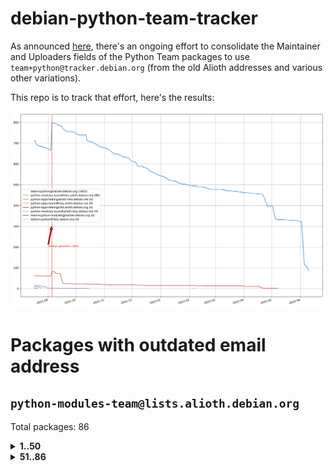 # debian-python-team-tracker



As announced [here](https://lists.debian.org/debian-python/2021/08/msg00006.html), there's an ongoing effort to consolidate the Maintainer and Uploaders fields of the Python Team packages to use `team+python@tracker.debian.org` (from the old Alioth addresses and various other variations).



This repo is to track that effort, here's the results:



![Python team emails](images/python_team_emails.svg)


# Packages with outdated email address

## `python-modules-team@lists.alioth.debian.org`
Total packages: 86
<details>
<summary><b>1..50</b></summary>


| # | Package | Version |
| --- | --- | --- |
| 1 | [cookiecutter](https://tracker.debian.org/cookiecutter) | 1.7.3-1 |
| 2 | [django-bitfield](https://tracker.debian.org/django-bitfield) | 1.9.6-2 |
| 3 | [django-js-reverse](https://tracker.debian.org/django-js-reverse) | 0.7.3-1.1 |
| 4 | [django-nose](https://tracker.debian.org/django-nose) | 1.4.6-2.1 |
| 5 | [django-pipeline](https://tracker.debian.org/django-pipeline) | 1.6.14-3 |
| 6 | [dnsdiag](https://tracker.debian.org/dnsdiag) | 2.0.2-1 |
| 7 | [faker](https://tracker.debian.org/faker) | 0.9.3-0.1 |
| 8 | [fastchunking](https://tracker.debian.org/fastchunking) | 0.0.3-2 |
| 9 | [flask-script](https://tracker.debian.org/flask-script) | 2.0.6-2 |
| 10 | [hachoir](https://tracker.debian.org/hachoir) | 3.1.0+dfsg-3 |
| 11 | [kivy](https://tracker.debian.org/kivy) | 1.11.0-2 |
| 12 | [mockldap](https://tracker.debian.org/mockldap) | 0.3.0-4 |
| 13 | [networkx](https://tracker.debian.org/networkx) | 2.5+ds-2 |
| 14 | [okasha](https://tracker.debian.org/okasha) | 0.2.4-4 |
| 15 | [portio](https://tracker.debian.org/portio) | 0.5-4 |
| 16 | [power](https://tracker.debian.org/power) | 1.4+dfsg-4 |
| 17 | [pycallgraph](https://tracker.debian.org/pycallgraph) | 1.1.3-1.2 |
| 18 | [pydenticon](https://tracker.debian.org/pydenticon) | 0.3.1-2 |
| 19 | [pydle](https://tracker.debian.org/pydle) | 0.9.4-2 |
| 20 | [pyfg](https://tracker.debian.org/pyfg) | 0.50-2 |
| 21 | [pyinotify](https://tracker.debian.org/pyinotify) | 0.9.6-1.3 |
| 22 | [pyiosxr](https://tracker.debian.org/pyiosxr) | 0.52-1.1 |
| 23 | [pylibmc](https://tracker.debian.org/pylibmc) | 1.5.2-3 |
| 24 | [pynliner](https://tracker.debian.org/pynliner) | 0.8.0-2 |
| 25 | [pyopengl](https://tracker.debian.org/pyopengl) | 3.1.5+dfsg-1 |
| 26 | [pyprind](https://tracker.debian.org/pyprind) | 2.11.2-2 |
| 27 | [pytds](https://tracker.debian.org/pytds) | 1.10.0-1 |
| 28 | [pytest-bdd](https://tracker.debian.org/pytest-bdd) | 3.2.1-1 |
| 29 | [pytest-runner](https://tracker.debian.org/pytest-runner) | 2.11.1-1.2 |
| 30 | [python-aioinflux](https://tracker.debian.org/python-aioinflux) | 0.9.0-2 |
| 31 | [python-click-log](https://tracker.debian.org/python-click-log) | 0.2.1-2 |
| 32 | [python-colour](https://tracker.debian.org/python-colour) | 0.1.5-2 |
| 33 | [python-decorator](https://tracker.debian.org/python-decorator) | 4.4.2-2 |
| 34 | [python-demjson](https://tracker.debian.org/python-demjson) | 2.2.4-5 |
| 35 | [python-django-push-notifications](https://tracker.debian.org/python-django-push-notifications) | 1.4.1-1 |
| 36 | [python-ewmh](https://tracker.debian.org/python-ewmh) | 0.1.6-2 |
| 37 | [python-gflags](https://tracker.debian.org/python-gflags) | 1.5.1-7 |
| 38 | [python-hpilo](https://tracker.debian.org/python-hpilo) | 4.3-3 |
| 39 | [python-ipfix](https://tracker.debian.org/python-ipfix) | 0.9.7-2 |
| 40 | [python-ldap](https://tracker.debian.org/python-ldap) | 3.2.0-4 |
| 41 | [python-libguess](https://tracker.debian.org/python-libguess) | 1.1-4 |
| 42 | [python-mailer](https://tracker.debian.org/python-mailer) | 0.8.1-4 |
| 43 | [python-mastodon](https://tracker.debian.org/python-mastodon) | 1.5.1-1 |
| 44 | [python-model-mommy](https://tracker.debian.org/python-model-mommy) | 1.6.0-2 |
| 45 | [python-offtrac](https://tracker.debian.org/python-offtrac) | 0.1.0-2.1 |
| 46 | [python-pathtools](https://tracker.debian.org/python-pathtools) | 0.1.2-4 |
| 47 | [python-pem](https://tracker.debian.org/python-pem) | 19.1.0-1 |
| 48 | [python-persistent](https://tracker.debian.org/python-persistent) | 4.6.4-0.2 |
| 49 | [python-pex](https://tracker.debian.org/python-pex) | 1.1.14-3.1 |
| 50 | [python-phonenumbers](https://tracker.debian.org/python-phonenumbers) | 8.12.1-1 |
</details>
<details>
<summary><b>51..86</b></summary>

| # | Package | Version |
| --- | --- | --- |
| 51 | [python-plaster](https://tracker.debian.org/python-plaster) | 1.0-2 |
| 52 | [python-plaster-pastedeploy](https://tracker.debian.org/python-plaster-pastedeploy) | 0.5-3 |
| 53 | [python-pysnmp4-apps](https://tracker.debian.org/python-pysnmp4-apps) | 0.3.2-2.2 |
| 54 | [python-ratelimiter](https://tracker.debian.org/python-ratelimiter) | 1.2.0.post0-1 |
| 55 | [python-repoze.sphinx.autointerface](https://tracker.debian.org/python-repoze.sphinx.autointerface) | 0.8-0.2 |
| 56 | [python-schedutils](https://tracker.debian.org/python-schedutils) | 0.6-2.1 |
| 57 | [python-service-identity](https://tracker.debian.org/python-service-identity) | 18.1.0-6 |
| 58 | [python-simpy](https://tracker.debian.org/python-simpy) | 2.3.1+dfsg-2 |
| 59 | [python-slimmer](https://tracker.debian.org/python-slimmer) | 0.1.30-8 |
| 60 | [python-suntime](https://tracker.debian.org/python-suntime) | 1.2.5-2 |
| 61 | [python-tempita](https://tracker.debian.org/python-tempita) | 0.5.2-6 |
| 62 | [python-testing.mysqld](https://tracker.debian.org/python-testing.mysqld) | 1.4.0-4 |
| 63 | [python-testing.postgresql](https://tracker.debian.org/python-testing.postgresql) | 1.3.0-2 |
| 64 | [python-urlobject](https://tracker.debian.org/python-urlobject) | 2.4.3-3 |
| 65 | [python-vobject](https://tracker.debian.org/python-vobject) | 0.9.6.1-0.2 |
| 66 | [python-webob](https://tracker.debian.org/python-webob) | 1:1.8.6-1.1 |
| 67 | [python-wheezy.template](https://tracker.debian.org/python-wheezy.template) | 0.1.167-2 |
| 68 | [python-wither](https://tracker.debian.org/python-wither) | 1.1-2 |
| 69 | [pywinrm](https://tracker.debian.org/pywinrm) | 0.3.0-2 |
| 70 | [quark-sphinx-theme](https://tracker.debian.org/quark-sphinx-theme) | 0.5.1-2 |
| 71 | [routes](https://tracker.debian.org/routes) | 2.5.1-1 |
| 72 | [sireader](https://tracker.debian.org/sireader) | 1.1.1-2 |
| 73 | [sleekxmpp](https://tracker.debian.org/sleekxmpp) | 1.3.3-6 |
| 74 | [sortedcontainers](https://tracker.debian.org/sortedcontainers) | 2.1.0-2 |
| 75 | [speaklater](https://tracker.debian.org/speaklater) | 1.3-5 |
| 76 | [sphinx](https://tracker.debian.org/sphinx) | 1.8.5-3 |
| 77 | [sphinx](https://tracker.debian.org/sphinx) | 1.8.5-4 |
| 78 | [sphinx](https://tracker.debian.org/sphinx) | 1.8.5-5 |
| 79 | [sshpubkeys](https://tracker.debian.org/sshpubkeys) | 3.1.0-2.1 |
| 80 | [stardicter](https://tracker.debian.org/stardicter) | 1.2-1 |
| 81 | [stsci.distutils](https://tracker.debian.org/stsci.distutils) | 0.3.7-5 |
| 82 | [tagpy](https://tracker.debian.org/tagpy) | 2013.1-7 |
| 83 | [tinydb](https://tracker.debian.org/tinydb) | 3.15.2-2 |
| 84 | [vim-autopep8](https://tracker.debian.org/vim-autopep8) | 1.2.0-2 |
| 85 | [webpy](https://tracker.debian.org/webpy) | 1:0.61-1 |
| 86 | [wokkel](https://tracker.debian.org/wokkel) | 18.0.0-3.1 |
</details>
